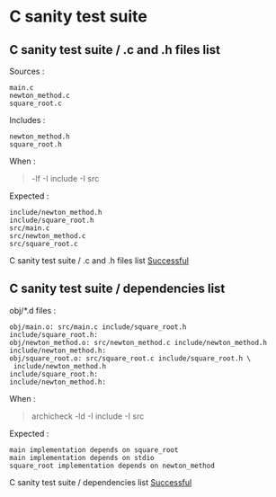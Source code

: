 
# C sanity test suite



##  C sanity test suite / .c and .h files list


  Sources :  

```  
main.c
newton_method.c
square_root.c
```  

  Includes :  

```  
newton_method.h
square_root.h
```  

  When :  

  > -lf -I include -I src   

  Expected :  

```  
include/newton_method.h
include/square_root.h
src/main.c
src/newton_method.c
src/square_root.c
```  


C sanity test suite / .c and .h files list [Successful](tests_status.md#successful)

##  C sanity test suite / dependencies list


  obj/*.d files :  

```  
obj/main.o: src/main.c include/square_root.h
include/square_root.h:
obj/newton_method.o: src/newton_method.c include/newton_method.h
include/newton_method.h:
obj/square_root.o: src/square_root.c include/square_root.h \
 include/newton_method.h
include/square_root.h:
include/newton_method.h:
```  

  When :  

  > archicheck -ld -I include -I src   

  Expected :  

```  
main implementation depends on square_root
main implementation depends on stdio
square_root implementation depends on newton_method
```  


C sanity test suite / dependencies list [Successful](tests_status.md#successful)
